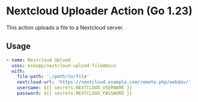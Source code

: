 # Nextcloud Uploader Action (Go 1.23)

This action uploads a file to a Nextcloud server.

## Usage

```yaml
- name: Nextcloud Upload
  uses: eskopp/nextcloud-upload-file@main
  with:
    file-path: './path/to/file'
    nextcloud-url: 'https://nextcloud.example.com/remote.php/webdav/'
    username: ${{ secrets.NEXTCLOUD_USERNAME }}
    password: ${{ secrets.NEXTCLOUD_PASSWORD }}
```
